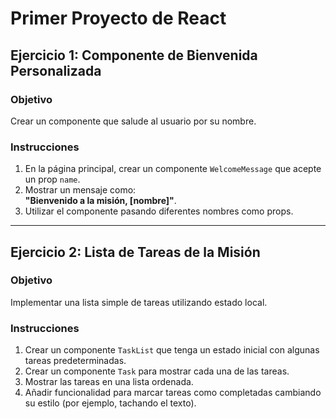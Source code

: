 # Primer Proyecto de React

## Ejercicio 1: Componente de Bienvenida Personalizada

### Objetivo
Crear un componente que salude al usuario por su nombre.

### Instrucciones
1. En la página principal, crear un componente `WelcomeMessage` que acepte un prop `name`.
2. Mostrar un mensaje como:  
   **"Bienvenido a la misión, [nombre]"**.
3. Utilizar el componente pasando diferentes nombres como props.

---

## Ejercicio 2: Lista de Tareas de la Misión

### Objetivo
Implementar una lista simple de tareas utilizando estado local.

### Instrucciones
1. Crear un componente `TaskList` que tenga un estado inicial con algunas tareas predeterminadas.
2. Crear un componente `Task` para mostrar cada una de las tareas.
3. Mostrar las tareas en una lista ordenada.
4. Añadir funcionalidad para marcar tareas como completadas cambiando su estilo (por ejemplo, tachando el texto).